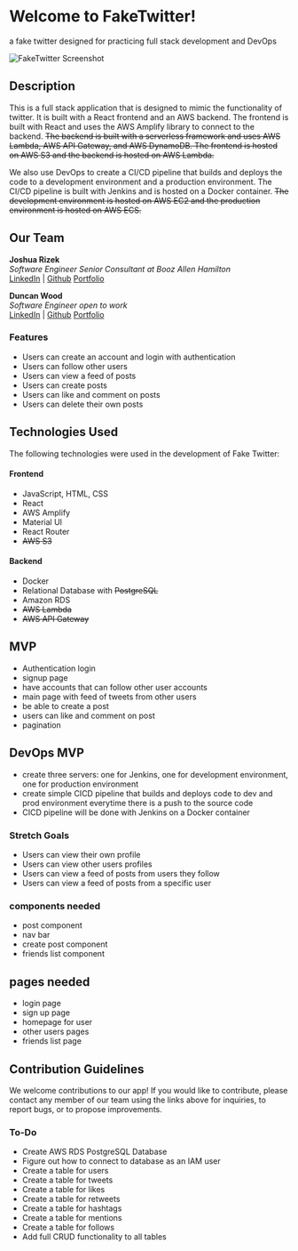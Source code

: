 # Welcome to FakeTwitter!

a fake twitter designed for practicing full stack development and DevOps

![FakeTwitter Screenshot](./fake-twitter/src/assets/app-demo.gif)

## Description

This is a full stack application that is designed to mimic the functionality of twitter. It is built with a React frontend and an AWS backend. The frontend is built with React and uses the AWS Amplify library to connect to the backend. ~~The backend is built with a serverless framework and uses AWS Lambda, AWS API Gateway, and AWS DynamoDB. The frontend is hosted on AWS S3 and the backend is hosted on AWS Lambda.~~

We also use DevOps to create a CI/CD pipeline that builds and deploys the code to a development environment and a production environment. The CI/CD pipeline is built with Jenkins and is hosted on a Docker container. ~~The development environment is hosted on AWS EC2 and the production environment is hosted on AWS ECS.~~

## Our Team

**Joshua Rizek**<br/>
_Software Engineer Senior Consultant at Booz Allen Hamilton_<br/>
[LinkedIn](https://www.linkedin.com/in/joshua-rizek-1a6a28199/) |
[Github](https://github.com/rizekj12)
[Portfolio](https://joshuarizek.netlify.app/)
<br/>

**Duncan Wood**<br/>
_Software Engineer open to work_<br/>
[LinkedIn](https://www.linkedin.com/in/duncanwoodpro/) |
[Github](https://github.com/Duncan-Wood)
[Portfolio](https://duncanwoodpro.netlify.app/)

### Features

- Users can create an account and login with authentication
- Users can follow other users
- Users can view a feed of posts
- Users can create posts
- Users can like and comment on posts
- Users can delete their own posts

## Technologies Used

The following technologies were used in the development of Fake Twitter:

#### Frontend

- JavaScript, HTML, CSS
- React
- AWS Amplify
- Material UI
- React Router
- ~~AWS S3~~

#### Backend

- Docker
- Relational Database with ~~PostgreSQL~~
- Amazon RDS
- ~~AWS Lambda~~
- ~~AWS API Gateway~~

## MVP

- Authentication login
- signup page
- have accounts that can follow other user accounts
- main page with feed of tweets from other users
- be able to create a post
- users can like and comment on post
- pagination

## DevOps MVP

- create three servers: one for Jenkins, one for development environment, one for production environment
- create simple CICD pipeline that builds and deploys code to dev and prod environment everytime there is a push to the source code
- CICD pipeline will be done with Jenkins on a Docker container

### Stretch Goals

- Users can view their own profile
- Users can view other users profiles
- Users can view a feed of posts from users they follow
- Users can view a feed of posts from a specific user

### components needed

- post component
- nav bar
- create post component
- friends list component

## pages needed

- login page
- sign up page
- homepage for user
- other users pages
- friends list page

## Contribution Guidelines

We welcome contributions to our app! If you would like to contribute, please contact any member of our team using the links above for inquiries, to report bugs, or to propose improvements.

### To-Do

- Create AWS RDS PostgreSQL Database
- Figure out how to connect to database as an IAM user
- Create a table for users
- Create a table for tweets
- Create a table for likes
- Create a table for retweets
- Create a table for hashtags
- Create a table for mentions
- Create a table for follows
- Add full CRUD functionality to all tables
